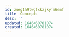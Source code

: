 ```yaml
---
id: zueg1h9twgfxkzjkyfm6emf
title: Concepts
desc: ''
updated: 1646460781074
created: 1646460781074
---
```


